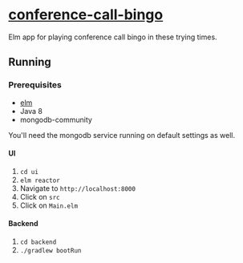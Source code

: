# [conference-call-bingo](https://bingo.apps.pd01.useast.cf.ford.com/)

Elm app for playing conference call bingo in these trying times.

## Running
### Prerequisites
 - [elm](elm-lang.org)
 - Java 8
 - mongodb-community
 
 You'll need the mongodb service running on default settings as well.
 
#### UI
 1. `cd ui`
 1. `elm reactor`
 1. Navigate to `http://localhost:8000`
 1. Click on `src`
 1. Click on `Main.elm`
#### Backend
 1. `cd backend`
 1. `./gradlew bootRun`
